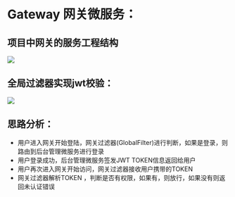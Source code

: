 # Gateway 网关微服务：
## 项目中网关的服务工程结构
![](/resources/gateway.png)
## 全局过滤器实现jwt校验：
![](/resources/全剧过滤器.png)
## 思路分析：
* 用户进入网关开始登陆，网关过滤器(GlobalFilter)进行判断，如果是登录，则路由到后台管理微服务进行登录
* 用户登录成功，后台管理微服务签发JWT TOKEN信息返回给用户
* 用户再次进入网关开始访问，网关过滤器接收用户携带的TOKEN
* 网关过滤器解析TOKEN ，判断是否有权限，如果有，则放行，如果没有则返回未认证错误